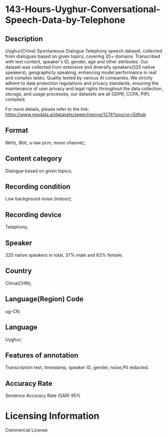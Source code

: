 # 143-Hours-Uyghur-Conversational-Speech-Data-by-Telephone

## Description
Uyghur(China) Spontaneous Dialogue Telephony speech dataset, collected from dialogues based on given topics, covering 20+ domains. Transcribed with text content, speaker's ID, gender, age and other attributes. Our dataset was collected from extensive and diversify speakers(320 native speakers), geographicly speaking, enhancing model performance in real and complex tasks. Quality tested by various AI companies. We strictly adhere to data protection regulations and privacy standards, ensuring the maintenance of user privacy and legal rights throughout the data collection, storage, and usage processes, our datasets are all GDPR, CCPA, PIPL complied.

For more details, please refer to the link: https://www.nexdata.ai/datasets/speechrecog/1274?source=Github


## Format
8kHz, 8bit, u-law pcm, mono channel;;
## Content category
Dialogue based on given topics;
## Recording condition
Low background noise (indoor);
## Recording device
Telephony;
## Speaker
320 native speakers in total, 37% male and 63% female;
## Country
China(CHN);
## Language(Region) Code
ug-CN;
## Language
Uyghur;
## Features of annotation
Transcription text, timestamp, speaker ID, gender, noise,PII redacted.
## Accuracy Rate
Sentence Accuracy Rate (SAR) 95%
# Licensing Information
Commercial License
